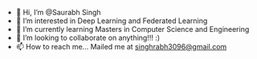 - 👋 Hi, I’m @Saurabh Singh
- 👀 I’m interested in Deep Learning and Federated Learning 
- 🌱 I’m currently learning Masters in Computer Science and Engineering
- 💞 I’m looking to collaborate on anything!!! :)
- 📫 How to reach me... Mailed me at singhrabh3096@gmail.com

<!---
 saurabh30111995/saurabh30111995 is a ✨ special ✨ repository because its `README.md` (this file) appears on your GitHub profile.
You can click the Preview link to take a look at your changes.
--->
